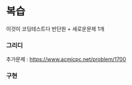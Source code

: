 # 복습

이것이 코딩테스트다 반단원 + 새로운문제 1개


### 그리디 

추가문제 : https://www.acmicpc.net/problem/1700

### 구현 

### 
